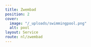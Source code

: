 ```yaml
---
title: Zwembad
position: 2
cover:
  image: "/_uploads/swimmingpool.png"
  alt: pool
layout: Service
route: nl/zwembad
---
```


